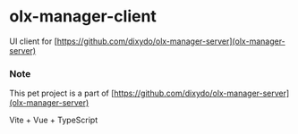 # olx-manager-client

UI client for [https://github.com/dixydo/olx-manager-server](olx-manager-server)

### Note
This pet project is a part of [https://github.com/dixydo/olx-manager-server](olx-manager-server)

Vite + Vue + TypeScript


